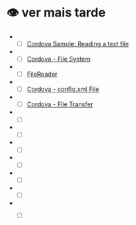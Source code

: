# 👁️ ver mais tarde

 - - [ ] [Cordova Sample: Reading a text file](https://www.raymondcamden.com/2014/07/15/Cordova-Sample-Reading-a-text-file)
 - - [ ] [Cordova - File System](https://www.tutorialspoint.com/cordova/cordova_file_system.htm)
 - - [ ] [FileReader](https://cordova.apache.org/docs/en/2.5.0/cordova/file/filereader/filereader.html)
 - - [ ] [Cordova - config.xml File](https://www.tutorialspoint.com/cordova/cordova_config_xml.htm)
 - - [ ] [Cordova - File Transfer](https://www.tutorialspoint.com/cordova/cordova_file_transfer.htm)
 - - [ ] []()
 - - [ ] []()
 - - [ ] []()
 - - [ ] []()
 - - [ ] []()
 - - [ ] []()
 - - [ ] []()

